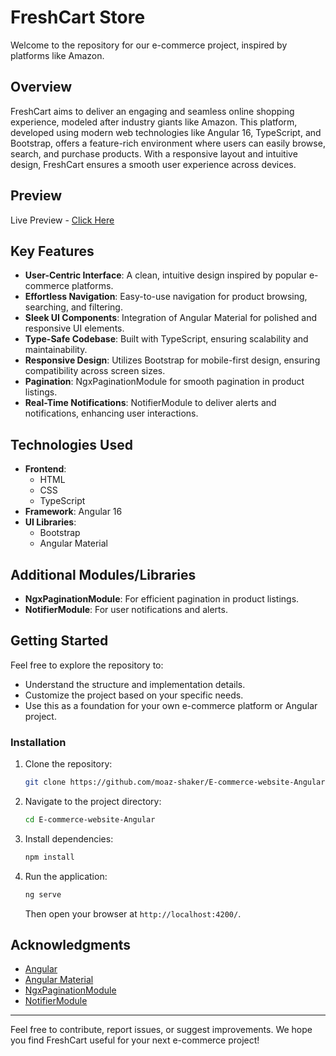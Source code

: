 # FreshCart Store

Welcome to the repository for our e-commerce project, inspired by platforms like Amazon.

## Overview

FreshCart aims to deliver an engaging and seamless online shopping experience, modeled after industry giants like Amazon. This platform, developed using modern web technologies like Angular 16, TypeScript, and Bootstrap, offers a feature-rich environment where users can easily browse, search, and purchase products. With a responsive layout and intuitive design, FreshCart ensures a smooth user experience across devices.

## Preview
Live Preview - [Click Here](e-commerce-website-angular-three.vercel.app)

## Key Features

- **User-Centric Interface**: A clean, intuitive design inspired by popular e-commerce platforms.
- **Effortless Navigation**: Easy-to-use navigation for product browsing, searching, and filtering.
- **Sleek UI Components**: Integration of Angular Material for polished and responsive UI elements.
- **Type-Safe Codebase**: Built with TypeScript, ensuring scalability and maintainability.
- **Responsive Design**: Utilizes Bootstrap for mobile-first design, ensuring compatibility across screen sizes.
- **Pagination**: NgxPaginationModule for smooth pagination in product listings.
- **Real-Time Notifications**: NotifierModule to deliver alerts and notifications, enhancing user interactions.

## Technologies Used

- **Frontend**: 
  - HTML
  - CSS
  - TypeScript
- **Framework**: Angular 16
- **UI Libraries**: 
  - Bootstrap
  - Angular Material

## Additional Modules/Libraries

- **NgxPaginationModule**: For efficient pagination in product listings.
- **NotifierModule**: For user notifications and alerts.

## Getting Started

Feel free to explore the repository to:
- Understand the structure and implementation details.
- Customize the project based on your specific needs.
- Use this as a foundation for your own e-commerce platform or Angular project.

### Installation

1. Clone the repository:
    ```bash
    git clone https://github.com/moaz-shaker/E-commerce-website-Angular.git
    ```
2. Navigate to the project directory:
    ```bash
    cd E-commerce-website-Angular
    ```
3. Install dependencies:
    ```bash
    npm install
    ```
4. Run the application:
    ```bash
    ng serve
    ```
   Then open your browser at `http://localhost:4200/`.

## Acknowledgments

- [Angular](https://angular.io/)
- [Angular Material](https://material.angular.io/)
- [NgxPaginationModule](https://www.npmjs.com/package/ngx-pagination)
- [NotifierModule](https://www.npmjs.com/package/angular-notifier)

---

Feel free to contribute, report issues, or suggest improvements. We hope you find FreshCart useful for your next e-commerce project!
